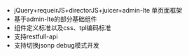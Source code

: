 - jQuery+requeirJS+directorJS+juicer+admin-lte 单页面框架
- 基于admin-lte的部分基础组件
- 组件定义标准以及css、tpl编码标准
- 支持restfull-api
- 支持切换jsonp debug模式开发

